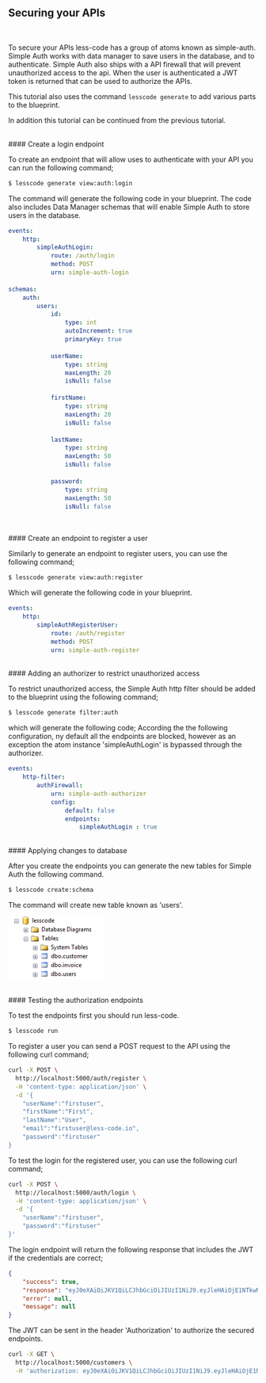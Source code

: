## Securing your APIs
<br/>

To secure your APIs less-code has a group of atoms known as simple-auth. Simple Auth works with data manager to save users in the database, and to authenticate. Simple Auth also ships with a API firewall that will prevent unauthorized access to the api. When the user is authenticated a JWT token is returned that can be used to authorize the APIs.

This tutorial also uses the command <code>lesscode generate</code> to add various parts to the blueprint.

In addition this tutorial can be continued from the previous tutorial.

<br/>
#### Create a login endpoint
<br/>

To create an endpoint that will allow uses to authenticate with your API you can run the following command;

```bash
$ lesscode generate view:auth:login
```

The command will generate the following code in your blueprint.
The code also includes Data Manager schemas that will enable Simple Auth to store users in the database.

```yaml
events:
    http:
        simpleAuthLogin:
            route: /auth/login
            method: POST
            urn: simple-auth-login

schemas:
    auth:
        users:
            id:
                type: int
                autoIncrement: true
                primaryKey: true
            
            userName:
                type: string
                maxLength: 20
                isNull: false
            
            firstName:
                type: string
                maxLength: 20
                isNull: false
            
            lastName:
                type: string
                maxLength: 50
                isNull: false
            
            password:
                type: string
                maxLength: 50
                isNull: false
				
```

</br>
#### Create an endpoint to register a user
</br>

Similarly to generate an endpoint to register users, you can use the following command;


```bash
$ lesscode generate view:auth:register
```

Which will generate the following code in your blueprint.

```yaml
events:
    http:
        simpleAuthRegisterUser:
            route: /auth/register
            method: POST
            urn: simple-auth-register
```

</br>
#### Adding an authorizer to restrict unauthorized access
</br>

To restrict unauthorized access, the Simple Auth http filter should be added to the blueprint using the following command;

```bash
$ lesscode generate filter:auth
```

which will generate the following code;
According the the following configuration, ny default all the endpoints are blocked, however as an exception the atom instance 'simpleAuthLogin' is bypassed through the authorizer.

```yaml
events:
    http-filter:
        authFirewall:
            urn: simple-auth-authorizer
            config:
                default: false
                endpoints:
                    simpleAuthLogin : true
```

</br>
#### Applying changes to database
<br/>

After you create the endpoints you can generate the new tables for Simple Auth the following command.

```bash
$ lesscode create:schema
```

The command will create new table known as 'users'.

![alt text](./assets/tutorials/schema_simpleauth.png "Schema for the tutorial")

</br>
#### Testing the authorization endpoints
</br>

To test the endpoints first you should run less-code.

```bash
$ lesscode run
```

To register a user you can send a POST request to the API using the following curl command;

```bash
curl -X POST \
  http://localhost:5000/auth/register \
  -H 'content-type: application/json' \
  -d '{
	"userName":"firstuser",
	"firstName":"First",
	"lastName":"User",
	"email":"firstuser@less-code.io",
	"password":"firstuser"
}
```

To test the login for the registered user, you can use the following curl command;

```bash
curl -X POST \
  http://localhost:5000/auth/login \
  -H 'content-type: application/json' \
  -d '{
	"userName":"firstuser",
	"password":"firstuser"
}'
```

The login endpoint will return the following response that includes the JWT if the credentials are correct;

```json
{
    "success": true,
    "response": "eyJ0eXAiOiJKV1QiLCJhbGciOiJIUzI1NiJ9.eyJleHAiOjE1NTkwNTQyNDMsImZlYXR1cmVzIjp7ImlkIjoyLCJ1c2VyTmFtZSI6ImZpcnN0dXNlciIsImZpcnN0TmFtZSI6IkZpcnN0IiwibGFzdE5hbWUiOiJVc2VyIiwicGFzc3dvcmQiOiJENzU4NzZFRkVGNzYyMDA0QjVBNzgxMjE4MUNBNDcwOSJ9LCJnaXZlbl9uYW1lIjoibGVzcy1jb2RlLmlvIn0.ZZc3vBKEac8Nl1zcrT9T6jVE9Z2rANq_t3Essu5jMjg",
    "error": null,
    "message": null
}
```

The JWT can be sent in the header 'Authorization' to authorize the secured endpoints.

```bash
curl -X GET \
  http://localhost:5000/customers \
  -H 'authorization: eyJ0eXAiOiJKV1QiLCJhbGciOiJIUzI1NiJ9.eyJleHAiOjE1NTkwNTQyNDMsImZlYXR1cmVzIjp7ImlkIjoyLCJ1c2VyTmFtZSI6ImZpcnN0dXNlciIsImZpcnN0TmFtZSI6IkZpcnN0IiwibGFzdE5hbWUiOiJVc2VyIiwicGFzc3dvcmQiOiJENzU4NzZFRkVGNzYyMDA0QjVBNzgxMjE4MUNBNDcwOSJ9LCJnaXZlbl9uYW1lIjoibGVzcy1jb2RlLmlvIn0.ZZc3vBKEac8Nl1zcrT9T6jVE9Z2rANq_t3Essu5jMjg'
```
